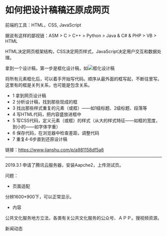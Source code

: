 # 如何把设计稿稿还原成网页

前端的工具：HTML，CSS, JavaScript

据说有这样的鄙视链：ASM > C > C++ > Python > Java & C# & PHP > VB > HTML

HTML决定网页框架结构，CSS决定网页样式，JavaScript决定用户交互和数据处理。

拿到一个设计稿，第一步是框化设计稿，如![框化设计稿](https://upload-images.jianshu.io/upload_images/9485-5ca06d37a307fcc7.png?imageMogr2/auto-orient/strip%7CimageView2/2/w/1000)

将所有元素框化后，可以着手开始写代码。顺序从最外面的框写起，不断往里写。这里有的框是关列关系，也可能是包含关系。

+ 1 拿到网页设计稿
+ 2 分析设计稿，找到那些现成的框
+ 3 找出那些样式重复的元素（或框）——如1级标题、2级标题、段落等
+ 4 写HTML代码，把内容盛放进框中
+ 5 写CSS代码，定义元素（或框）的样式（从大的样式特征——如框的宽度，到小的——如字体字重）
+ 6 保存代码，在浏览器中检查差距，调整代码
+ 7 重复4-6步直到还原设计稿

链接：https://www.jianshu.com/p/a981158df5a8

----
2019.3.1   申请了腾讯云服务器，安装Aapche2，上传测试页。

问题：

+ 页面适配

分辨1600*900下，可以正常显示。

+ 内容

公共文化服务地方立法，各类有关公共文化服务的公众号、ＡＰＰ。搜视频资源。

新闻动态








